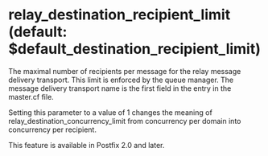 # relay_destination_recipient_limit (default: $default_destination_recipient_limit)
 The maximal number of recipients per message for the relay
message delivery transport. This limit is enforced by the queue
manager. The message delivery transport name is the first field in
the entry in the master.cf file. 


 Setting this parameter to a value of 1 changes the meaning of
relay\_destination\_concurrency\_limit from concurrency per domain
into concurrency per recipient. 


 This feature is available in Postfix 2.0 and later. 


